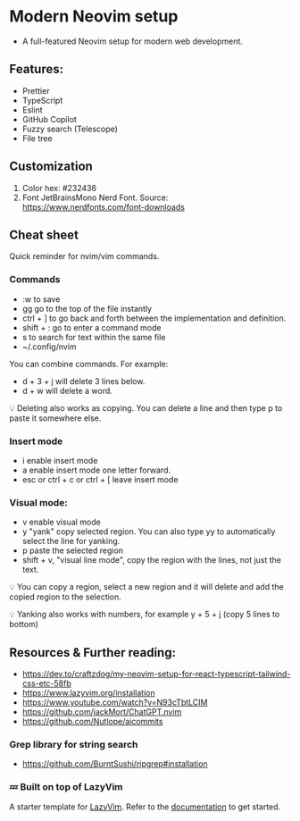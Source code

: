
# Modern Neovim setup
- A full-featured Neovim setup for modern web development.

## Features:
- Prettier
- TypeScript
- Eslint
- GitHub Copilot
- Fuzzy search (Telescope)
- File tree

## Customization
1. Color hex: #232436
2. Font JetBrainsMono Nerd Font. Source: https://www.nerdfonts.com/font-downloads


## Cheat sheet

Quick reminder for nvim/vim commands.

### Commands

- :w to save
- gg go to the top of the file instantly
- ctrl + ] to go back and forth between the implementation and definition.
- shift + : go to enter a command mode
- s to search for text within the same file
- ~/.config/nvim

You can combine commands. For example:
- d + 3 + j will delete 3 lines below.
- d + w will delete a word.

💡 Deleting also works as copying. You can delete a line and then type p to paste it somewhere else.

### Insert mode
- i enable insert mode
- a enable insert mode one letter forward.
- esc or ctrl + c or ctrl + [ leave insert mode

### Visual mode:
- v enable visual mode
- y "yank" copy selected region. You can also type yy to automatically select the line for yanking.
- p paste the selected region
- shift + v, "visual line mode", copy the region with the lines, not just the text.

💡 You can copy a region, select a new region and it will delete and add the copied region to the selection.

💡 Yanking also works with numbers, for example y + 5 + j (copy 5 lines to bottom)


## Resources & Further reading:
- https://dev.to/craftzdog/my-neovim-setup-for-react-typescript-tailwind-css-etc-58fb
- https://www.lazyvim.org/installation
- https://www.youtube.com/watch?v=N93cTbtLCIM
- https://github.com/jackMort/ChatGPT.nvim
- https://github.com/Nutlope/aicommits

### Grep library for string search
- https://github.com/BurntSushi/ripgrep#installation

### 💤 Built on top of LazyVim

A starter template for [LazyVim](https://github.com/LazyVim/LazyVim).
Refer to the [documentation](https://lazyvim.github.io/installation) to get started.